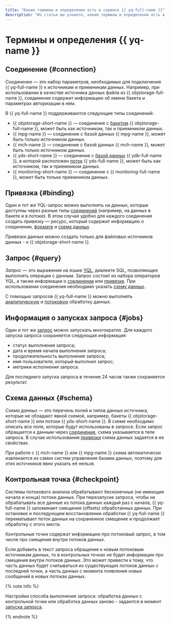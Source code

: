 ```yaml
---
title: "Какие термины и определения есть в сервисе {{ yq-full-name }}"
description: "Из статьи вы узнаете, какие термины и определения есть в сервисе {{ yq-name }}."
---
```


# Термины и определения {{ yq-name }}

## Соединение {#connection}

_Соединение_ — это набор параметров, необходимых для подключения {{ yq-full-name }} к источникам и приемникам данных. Например, при использовании в качестве источника данных файла из {{ objstorage-full-name }}, соединение содержит информацию об имени бакета и параметрах авторизации в нем.

В {{ yq-full-name }} поддерживаются следующие типы соединений:

* {{ objstorage-short-name }} — соединение с [бакетом](../../storage/concepts/bucket.md) {{ objstorage-full-name }}, может быть как источником, так и приемником данных.
* {{ mpg-name }} — соединение с базой данных {{ mpg-name }}, может быть только источником данных.
* {{ mch-name }} — соединение с базой данных {{ mch-name }}, может быть только источником данных.
* {{ yds-short-name }} — соединение с [базой данных](../../ydb/concepts/resources.md#database) {{ ydb-full-name }}, в которой расположен [поток](../../data-streams/concepts/glossary.md#stream-concepts) {{ yds-full-name }}, может быть как источником, так и приемником данных.
* {{ monitoring-short-name }} — соединение с {{ monitoring-full-name }}, может быть только приемником данных.

## Привязка {#binding}

Один и тот же YQL-запрос можно выполнять на данных, которые доступны через разные типы [соединений](#connection) (например, на данных в бакете и в потоке). В этом случае удобно для каждого соединения создать _привязку_ — ресурс, который содержит информацию о соединении, [формате](../sources-and-sinks/formats.md) и [схеме данных](#schema).

Привязки данных можно создать только для файловых источников данных - к {{ objstorage-short-name }}.

## Запрос {#query}

_Запрос_ — это выражение на языке [YQL](https://ydb.tech/ru/docs/yql/reference/syntax/), диалекте SQL, позволяющее выполнять операции с данным. Запрос состоит из набора операторов YQL, а также информации о [соединении](#connection) или [привязке](#binding). При использовании соединения необходимо указать [схему данных](#schema).

С помощью запросов {{ yq-full-name }} можно выполнять [аналитическую](batch-processing.md) и [потоковую](./stream-processing.md) обработку данных.

## Информация о запусках запроса {#jobs}

Один и тот же [запрос](#query) можно запускать многократно. Для каждого запуска запроса сохраняется следующая информация:

* статус выполнения запроса;
* дата и время начала выполнения запроса;
* продолжительность выполнения запроса;
* имя пользователя, который выполнил запрос;
* метрики исполнения запроса.

Для последнего запуска запроса в течение 24 часов также сохраняется результат.

## Схема данных {#schema}

_Схема данных_ — это перечень полей и типов данных источника, которые не обладают явной схемой, например, бакеты {{ objstorage-short-name }} или потоки {{ yds-short-name }}. В схеме необходимо описать все поля, которые будут использованы в запросе. Если запрос обращается к данным через [соединение](#connection), схема указывается в теле запроса. В случае использования [привязки](#binding) схема данных задается в ее свойствах.

При работе с {{ mch-name }} или {{ mpg-name }} схема автоматически извлекается из самих систем управления базами данных, поэтому для этих источников явно указать её нельзя.

## Контрольная точка {#checkpoint}

Системы потокового анализа обрабатывают бесконечные (не имеющие начала и конца) потоки данных. При перезапуске запроса, чтобы не обрабатывать все данные из потока данных каждый раз с начала, {{ yq-full-name }} запоминает смещения (offsets) обработанных данных. При остановке и последующем восстановлении обработки {{ yq-full-name }} перематывает поток данных на сохраненное смещение и продолжает обработку с этого места.

Контрольные точки содержат информацию про потоковый запрос, в том числе про смещения внутри потоков данных.

Если добавить в текст запроса обращение к новым потоковым источникам данных, то в контрольных точках не будет информации про смещения внутри потоков данных. Это может привести к тому, что часть данных будет считываться из существующих потоков данных с последней точки, а часть данных с момента появления новых сообщений в новых потоках данных.

{% note info %}

Настройки способа выполнения запроса: обработка данных с контрольной точки или обработка данных заново - задаются в момент [запуска запроса](../operations/query.md#run).

{% endnote %}
